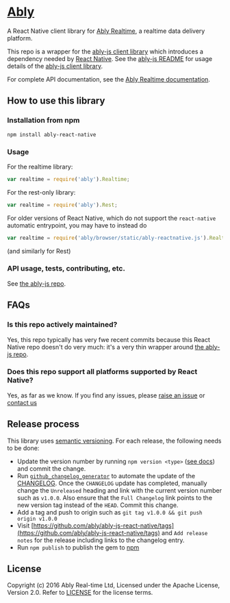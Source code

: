 # [Ably](https://www.ably.io)

A React Native client library for [Ably Realtime](https://www.ably.io), a realtime data delivery platform.

This repo is a wrapper for the [ably-js client library](https://github.com/ably/ably-js) which introduces a dependency needed by [React Native](https://facebook.github.io/react-native/). See the [ably-js README](https://github.com/ably/ably-js) for usage details of the [ably-js client library](https://github.com/ably/ably-js).

For complete API documentation, see the [Ably Realtime documentation](https://www.ably.io/documentation).

## How to use this library

### Installation from npm

    npm install ably-react-native

### Usage

For the realtime library:

```javascript
var realtime = require('ably').Realtime;
```

For the rest-only library:

```javascript
var realtime = require('ably').Rest;
```

For older versions of React Native, which do not support the `react-native` automatic entrypoint, you may have to instead do

```javascript
var realtime = require('ably/browser/static/ably-reactnative.js').Realtime;
```

(and similarly for Rest)

### API usage, tests, contributing, etc.

See [the ably-js repo](https://github.com/ably/ably-js).

## FAQs

### Is this repo actively maintained?

Yes, this repo typically has very fwe recent commits because this React Native repo doesn't do very much: it's a very thin wrapper around [the ably-js repo](https://github.com/ably/ably-js).

### Does this repo support all platforms supported by React Native?

Yes, as far as we know. If you find any issues, please [raise an issue](https://github.com/ably/ably-js-react-native/issues) or [contact us](https://www.ably.io/contact)

## Release process

This library uses [semantic versioning](http://semver.org/). For each release, the following needs to be done:

* Update the version number by running `npm version <type>` ([see docs](https://docs.npmjs.com/cli/version)) and commit the change.
* Run [`github_changelog_generator`](https://github.com/skywinder/Github-Changelog-Generator) to automate the update of the [CHANGELOG](./CHANGELOG.md). Once the `CHANGELOG` update has completed, manually change the `Unreleased` heading and link with the current version number such as `v1.0.0`. Also ensure that the `Full Changelog` link points to the new version tag instead of the `HEAD`. Commit this change.
* Add a tag and push to origin such as `git tag v1.0.0 && git push origin v1.0.0`
* Visit [https://github.com/ably/ably-js-react-native/tags](https://github.com/ably/ably-js-react-native/tags) and `Add release notes` for the release including links to the changelog entry.
* Run `npm publish` to publish the gem to [npm](https://www.npmjs.com/package/ably-react-native)

## License

Copyright (c) 2016 Ably Real-time Ltd, Licensed under the Apache License, Version 2.0.  Refer to [LICENSE](LICENSE) for the license terms.
